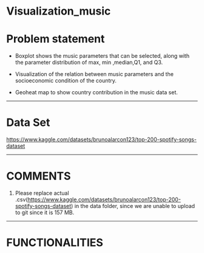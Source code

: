 # Visualization_music

# Problem statement

* Boxplot shows the music parameters that can be selected, along with the parameter distribution of  max, min ,median,Q1, and Q3.

* Visualization of the relation between music parameters and the socioeconomic condition of the country.

* Geoheat map to show country contribution in the music data set.

-------------------------------------------------------------------------------------------------------------------------------------

# Data Set
https://www.kaggle.com/datasets/brunoalarcon123/top-200-spotify-songs-dataset

----------------------------------------------------------------------------------------------------------------------------------------
# COMMENTS
1. Please replace actual .csv(https://www.kaggle.com/datasets/brunoalarcon123/top-200-spotify-songs-dataset) in the data folder, since we are unable to upload to git since it is 157 MB.

----------------------------------------------------------------------------------------------------------------------------------------
# FUNCTIONALITIES
   



